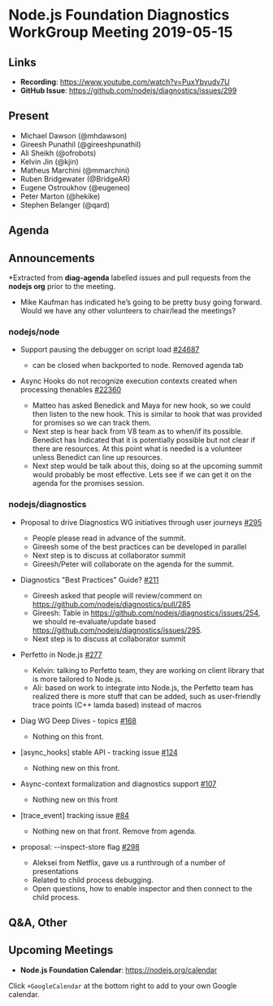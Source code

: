 # Node.js Foundation Diagnostics WorkGroup Meeting 2019-05-15

## Links

* **Recording**: https://www.youtube.com/watch?v=PuxYbvudv7U
* **GitHub Issue**: https://github.com/nodejs/diagnostics/issues/299

## Present

* Michael Dawson  (@mhdawson)
* Gireesh Punathil (@gireeshpunathil)
* Ali Sheikh (@ofrobots)
* Kelvin Jin (@kjin)
* Matheus Marchini (@mmarchini)
* Ruben Bridgewater (@BridgeAR)
* Eugene Ostroukhov (@eugeneo)
* Peter Marton (@hekike)
* Stephen Belanger (@qard)
 
## Agenda

## Announcements
 
*Extracted from **diag-agenda** labelled issues and pull requests from the **nodejs org** prior to the meeting.

* Mike Kaufman has indicated he’s going to be pretty busy going forward. Would we have any
  other volunteers to chair/lead the meetings?

### nodejs/node

* Support pausing the debugger on script load [#24687](https://github.com/nodejs/node/issues/24687)
  * can be closed when backported to node. Removed agenda tab

* Async Hooks do not recognize execution contexts created when processing thenables [#22360](https://github.com/nodejs/node/issues/22360)
  * Matteo has asked Benedick and Maya for new hook, so we could then 
    listen to the new hook. This is similar to hook that was provided for promises so we
    can track them.
  * Next step is hear back from V8 team as to when/if its possible.  Benedict has 
    Indicated that it is potentially possible but not clear if there are resources.  At this
    point what is needed is a volunteer unless Benedict can line up resources. 
  * Next step would be talk about this, doing so at the upcoming summit would probably be 
    most effective. Lets see if we can get it on the agenda for the promises session.

### nodejs/diagnostics

* Proposal to drive Diagnostics WG initiatives through user journeys [#295](https://github.com/nodejs/diagnostics/issues/295)
  * People please read in advance of the summit.
  * Gireesh some of the best practices can be developed in parallel
  * Next step is to discuss at collaborator summit
  * Gireesh/Peter will collaborate on the agenda for the summit.

* Diagnostics "Best Practices" Guide? [#211](https://github.com/nodejs/diagnostics/issues/211)
  * Gireesh asked that people will review/comment on https://github.com/nodejs/diagnostics/pull/285
  * Gireesh: Table in https://github.com/nodejs/diagnostics/issues/254, we should
    re-evaluate/update based https://github.com/nodejs/diagnostics/issues/295.
  * Next step is to discuss at collaborator summit

* Perfetto in Node.js [#277](https://github.com/nodejs/diagnostics/issues/277)
  * Kelvin: talking to Perfetto team, they are working on client library that is more tailored
    to Node.js. 
  * Ali: based on work to integrate into Node.js, the Perfetto team has realized there is more stuff
    that can be added, such as user-friendly trace points (C++ lamda based) instead of macros

* Diag WG Deep Dives - topics [#168](https://github.com/nodejs/diagnostics/issues/168)
  * Nothing on this front.

* \[async_hooks\] stable API - tracking issue [#124](https://github.com/nodejs/diagnostics/issues/124)
  * Nothing new on this front.

* Async-context formalization and diagnostics support [#107](https://github.com/nodejs/diagnostics/issues/107)
  * Nothing new on this front

* \[trace_event\] tracking issue [#84](https://github.com/nodejs/diagnostics/issues/84)
  * Nothing new on that front. Remove from agenda.

* proposal: --inspect-store flag [#298](https://github.com/nodejs/diagnostics/issues/298)
  * Aleksei from Netflix, gave us a runthrough of a number of presentations
  * Related to child process debugging.
  * Open questions, how to enable inspector and then connect to the child process.

## Q&A, Other

## Upcoming Meetings

* **Node.js Foundation Calendar**: https://nodejs.org/calendar

Click `+GoogleCalendar` at the bottom right to add to your own Google calendar.



